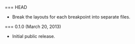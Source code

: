 === HEAD

* Break the layouts for each breakpoint into separate files.

=== 0.1.0 (March 20, 2013)

* Initial public release.
